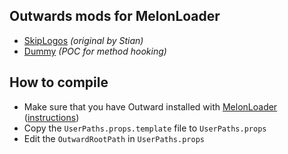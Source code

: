 ## Outwards mods for MelonLoader

* [SkipLogos](src/SkipLogos) _(original by Stian)_
* [Dummy](src/Dummy) _(POC for method hooking)_

## How to compile

* Make sure that you have Outward installed with [MelonLoader](https://melonwiki.xyz/) ([instructions](https://melonwiki.xyz/#/README?id=installation-on-il2cpp-games))
* Copy the `UserPaths.props.template` file to `UserPaths.props`
* Edit the `OutwardRootPath` in `UserPaths.props`

